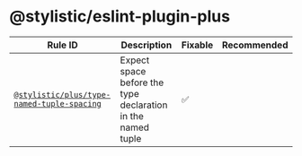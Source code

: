 <!--
/* GENERATED, DO NOT EDIT DIRECTLY */
-->

# @stylistic/eslint-plugin-plus

| Rule ID | Description | Fixable | Recommended |
| --- | --- | --- | --- |
| [`@stylistic/plus/type-named-tuple-spacing`](./rules/type-named-tuple-spacing) | Expect space before the type declaration in the named tuple | ✅ |  |